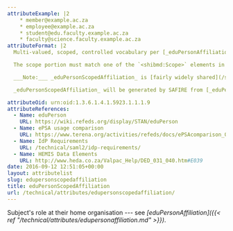 ```yaml
---
attributeExample: |2
    * member@example.ac.za
    * employee@example.ac.za
    * student@edu.faculty.example.ac.za
    * faculty@science.faculty.example.ac.za
attributeFormat: |2
  Multi-valued, scoped, controlled vocabulary per [_eduPersonAffiliation_](/technical/attributes/edupersonaffiliation/). The intention of _eduPersonScopedAffiliation_ is to allow more granular affiliation information to be provided --- [_eduPersonAffiliation_](/technical/attributes/edupersonaffiliation/) describes the principal's relationship to an entire institution; _eduPersonScopedAffiliation_ can describe a relationship to a particular faculty, school, or division.

  The scope portion must match one of the `<shibmd:Scope>` elements in the [identity provider's metadata](/technical/saml2/idp-requirements/). Multiple `<shibmd:Scope>` elements may be required if sub-institutional scopes are used.

  ___Note:___ _eduPersonScopedAffiliation_ is [fairly widely shared](/safire/policy/arp/) and not generally considered [personally identifying information](http://www.justice.gov.za/inforeg/). For this reason care must be taken to ensure that the affiliation information asserted via this attribute is not too granular: faculty level information is appropriate but departmental level has the potential to inadvertently leak personal information.

  _eduPersonScopedAffiliation_ will be generated by SAFIRE from [_eduPersonAffiliation_](/technical/attributes/edupersonaffiliation/) and [_schacHomeOrganization_](/technical/attributes/schachomeorganization/) if not supplied by the identity provider. **However, this usage is deprecated and will be discontinued from 1 September 2021.**

attributeOid: urn:oid:1.3.6.1.4.1.5923.1.1.1.9
attributeReferences:
  - Name: eduPerson
    URL: https://wiki.refeds.org/display/STAN/eduPerson
  - Name: ePSA usage comparison
    URL: https://www.terena.org/activities/refeds/docs/ePSAcomparison_0_13.pdf
  - Name: IdP Requirements
    URL: /technical/saml2/idp-requirements/
  - Name: HEMIS Data Elements
    URL: http://www.heda.co.za/Valpac_Help/DED_031_040.htm#E039
date: 2016-09-12 12:51:05+00:00
layout: attributelist
slug: edupersonscopedaffiliation
title: eduPersonScopedAffiliation
url: /technical/attributes/edupersonscopedaffiliation/
---
```


Subject's role at their home organisation --- see _[eduPersonAffiliation]({{< ref "/technical/attributes/edupersonaffiliation.md" >}})_.
